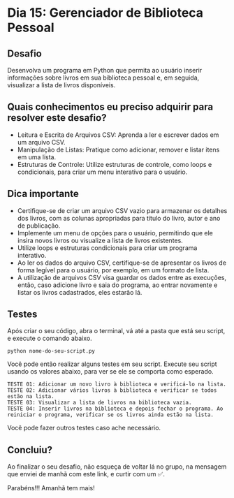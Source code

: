 # Dia 15: Gerenciador de Biblioteca Pessoal

## Desafio
Desenvolva um programa em Python que permita ao usuário inserir informações sobre livros em sua biblioteca pessoal e, em seguida, visualizar a lista de livros disponíveis.

## Quais conhecimentos eu preciso adquirir para resolver este desafio?
- Leitura e Escrita de Arquivos CSV: Aprenda a ler e escrever dados em um arquivo CSV.
- Manipulação de Listas: Pratique como adicionar, remover e listar itens em uma lista.
- Estruturas de Controle: Utilize estruturas de controle, como loops e condicionais, para criar um menu interativo para o usuário.

## Dica importante
- Certifique-se de criar um arquivo CSV vazio para armazenar os detalhes dos livros, com as colunas apropriadas para título do livro, autor e ano de publicação.
- Implemente um menu de opções para o usuário, permitindo que ele insira novos livros ou visualize a lista de livros existentes.
- Utilize loops e estruturas condicionais para criar um programa interativo.
- Ao ler os dados do arquivo CSV, certifique-se de apresentar os livros de forma legível para o usuário, por exemplo, em um formato de lista.
- A utilização de arquivos CSV visa guardar os dados entre as execuções, então, caso adicione livro e saia do programa, ao entrar novamente e listar os livros cadastrados, eles estarão lá.

## Testes

Após criar o seu código, abra o terminal, vá até a pasta que está seu script, e execute o comando abaixo.

```
python nome-do-seu-script.py
```

Você pode então realizar alguns testes em seu script. Execute seu script usando os valores abaixo, para ver se ele se comporta como esperado.

```
TESTE 01: Adicionar um novo livro à biblioteca e verificá-lo na lista.
TESTE 02: Adicionar vários livros à biblioteca e verificar se todos estão na lista.
TESTE 03: Visualizar a lista de livros na biblioteca vazia.
TESTE 04: Inserir livros na biblioteca e depois fechar o programa. Ao reiniciar o programa, verificar se os livros ainda estão na lista.
```

Você pode fazer outros testes caso ache necessário.

## Concluiu?

Ao finalizar o seu desafio, não esqueça de voltar lá no grupo, na mensagem que enviei de manhã com este link, e curtir com um ✅.

Parabéns!!! Amanhã tem mais! 